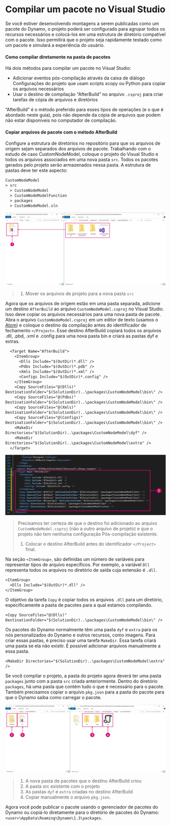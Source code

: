 # Compilar um pacote no Visual Studio 

Se você estiver desenvolvendo montagens a serem publicadas como um pacote do Dynamo, o projeto poderá ser configurado para agrupar todos os recursos necessários e colocá-los em uma estrutura de diretório compatível com o pacote. Isso permitirá que o projeto seja rapidamente testado como um pacote e simulará a experiência do usuário.

#### Como compilar diretamente na pasta de pacotes <a href="#how-to-build-directly-to-the-package-folder" id="how-to-build-directly-to-the-package-folder"></a>

Há dois métodos para compilar um pacote no Visual Studio:

* Adicionar eventos pós-compilação através da caixa de diálogo Configurações do projeto que usam scripts xcopy ou Python para copiar os arquivos necessários
* Usar o destino de compilação “AfterBuild” no arquivo `.csproj` para criar tarefas de cópia de arquivos e diretórios

“AfterBuild” é o método preferido para esses tipos de operações (e o que é abordado neste guia), pois não depende da cópia de arquivos que podem não estar disponíveis no computador de compilação.

#### Copiar arquivos de pacote com o método AfterBuild <a href="#copy-package-files-with-the-afterbuild-method" id="copy-package-files-with-the-afterbuild-method"></a>

Configure a estrutura de diretórios no repositório para que os arquivos de origem sejam separados dos arquivos de pacote. Trabalhando com o estudo de caso CustomNodeModel, coloque o projeto do Visual Studio e todos os arquivos associados em uma nova pasta `src`. Todos os pacotes gerados pelo projeto serão armazenados nessa pasta. A estrutura de pastas deve ter este aspecto:

```
CustomNodeModel
> src
  > CustomNodeModel
  > CustomNodeModelFunction
  > packages
  > CustomNodeModel.sln
```

![Mover os arquivos de projeto](images/fe-proj-directory.jpg)

> 1. Mover os arquivos de projeto para a nova pasta `src`

Agora que os arquivos de origem estão em uma pasta separada, adicione um destino `AfterBuild` ao arquivo `CustomNodeModel.csproj` no Visual Studio. Isso deve copiar os arquivos necessários para uma nova pasta de pacote. Abra o arquivo `CustomNodeModel.csproj` em um editor de texto (usamos o [Atom](https://atom.io)) e coloque o destino da compilação antes do identificador de fechamento `</Project>`. Esse destino AfterBuild copiará todos os arquivos .dll, .pbd, .xml e .config para uma nova pasta bin e criará as pastas dyf e extras.

```
  <Target Name="AfterBuild">
    <ItemGroup>
      <Dlls Include="$(OutDir)*.dll" />
      <Pdbs Include="$(OutDir)*.pdb" />
      <Xmls Include="$(OutDir)*.xml" />
      <Configs Include="$(OutDir)*.config" />
    </ItemGroup>
    <Copy SourceFiles="@(Dlls)" DestinationFolder="$(SolutionDir)..\packages\CustomNodeModel\bin\" />
    <Copy SourceFiles="@(Pdbs)" DestinationFolder="$(SolutionDir)..\packages\CustomNodeModel\bin\" />
    <Copy SourceFiles="@(Xmls)" DestinationFolder="$(SolutionDir)..\packages\CustomNodeModel\bin\" />
    <Copy SourceFiles="@(Configs)" DestinationFolder="$(SolutionDir)..\packages\CustomNodeModel\bin\" />
    <MakeDir Directories="$(SolutionDir)..\packages\CustomNodeModel\dyf" />
    <MakeDir Directories="$(SolutionDir)..\packages\CustomNodeModel\extra" />
  </Target>
```

![Colocar o destino AfterBuild](images/atom-afterbuild.jpg)

> Precisamos ter certeza de que o destino foi adicionado ao arquivo `CustomNodeModel.csproj` (não a outro arquivo de projeto) e que o projeto não tem nenhuma configuração Pós-compilação existente.
>
> 1. Colocar o destino AfterBuild antes do identificador `</Project>` final.

Na seção `<ItemGroup>`, são definidas um número de variáveis para representar tipos de arquivo específicos. Por exemplo, a variável `Dll` representa todos os arquivos no diretório de saída cuja extensão é `.dll`.

```
<ItemGroup>
  <Dlls Include="$(OutDir)*.dll" />
</ItemGroup>
```

O objetivo da tarefa `Copy` é copiar todos os arquivos `.dll` para um diretório, especificamente a pasta de pacotes para a qual estamos compilando.

```
<Copy SourceFiles="@(Dlls)" DestinationFolder="$(SolutionDir)..\packages\CustomNodeModel\bin\" />
```

Os pacotes do Dynamo normalmente têm uma pasta `dyf` e `extra` para os nós personalizados do Dynamo e outros recursos, como imagens. Para criar essas pastas, é preciso usar uma tarefa `MakeDir`. Essa tarefa criará uma pasta se ela não existir. É possível adicionar arquivos manualmente a essa pasta.

```
<MakeDir Directories="$(SolutionDir)..\packages\CustomNodeModel\extra" />
```

Se você compilar o projeto, a pasta do projeto agora deverá ter uma pasta `packages` junto com a pasta `src` criada anteriormente. Dentro do diretório `packages`, há uma pasta que contém tudo o que é necessário para o pacote. Também precisamos copiar o arquivo `pkg.json` para a pasta do pacote para que o Dynamo saiba como carregar o pacote.

![Copiar arquivos](images/fe-proj-directory-package.jpg)

> 1. A nova pasta de pacotes que o destino AfterBuild criou
> 2. A pasta src existente com o projeto
> 3. As pastas `dyf` e `extra` criadas no destino AfterBuild
> 4. Copiar manualmente o arquivo `pkg.json`.

Agora você pode publicar o pacote usando o gerenciador de pacotes do Dynamo ou copiá-lo diretamente para o diretório de pacotes do Dynamo: `<user>\AppData\Roaming\Dynamo\1.3\packages`.

